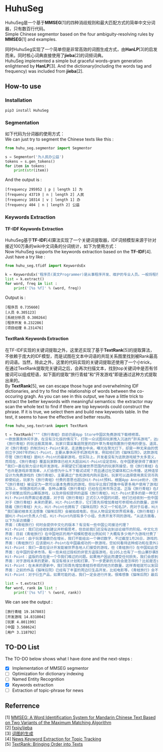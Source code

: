 # HuhuSeg

HuhuSeg是一个基于**MMSEG**[1]的四种消歧规则和最大匹配方式的简单中文分词器，只有数百行代码。    
Simple Chinese segmentor based on the four ambiguity-resolving rules by **MMSEG**[1] and examples.  

同时HuhuSeg实现了一个简单但是非常高效的词图生成方式，由**HanLP**[3]的启发而来。同时核心词典直接使用了**jieba**[2]的词频词典。    
HuhuSeg implemented a simple but graceful words-gram generation enlightened by **HanLP**[3]. And the dictionary(including the words tag and frequency) was included from **jieba**[2].  

## How-to use 
### Installation  

```
pip3 install HuhuSeg
```

### Segmentation  

如下代码为分词器的使用方式：    
We can just try to segment the Chinese texts like this :  

```python
from huhu_seg.segmentor import Segmentor

s = Segmentor('为人民办公益')
tokens = s.gen_tokens()
for item in tokens:
    print(str(item))
```

And the output is :
```
[frequency 295952 | p | length 1] 为
[frequency 43719 | n | length 2] 人民
[frequency 10314 | v | length 1] 办
[frequency 404 | n | length 2] 公益
```

### Keywords Extraction
#### TF-IDF Keywords Extraction

HuhuSeg基于**TF-IDF**[4]算法实现了一个关键词提取器，IDF词频模型来源于针对接近100万条的wiki中文词条的分词统计，如下为使用方式：    
Now HuhuSeg supports the keywords extraction based on the **TF-IDF**[4]. Just have a try like :  

```python
from huhu_seg.tfidf import KeywordsEx

k = KeywordsEx('程序员(英文Programmer)是从事程序开发、维护的专业人员。一般将程序员分为程序设计人员和程序编码人员，但两者的界限并不非常清楚，特别是在中国。软件从业人员分为初级程序员、高级程序员、系统分析员和项目经理四大类。')
list = k.extract()
for word, freq in list :
    print('[%s %f]' % (word, freq))
```

Output is :
```
[程序员 0.735660]
[人员 0.305123]
[系统分析员 0.300264]
[程序开发 0.232286]
[项目经理 0.231476]
```

#### TextRank Keywords Extraction

在TF-IDF实现的关键词提取之外，这里还实现了基于**TextRank**[5]的提取算法，不依赖于庞大的IDF模型，而是试图在文本中词语的共现关系图里找到被Rank最高的词语。当然，除此之外，这里的代码实现的关键词提取还使用了一个小trick，在通过TextRank提取完关键词之后，会再次扫描文本，找到top关键词中是否有邻接词可以组成短语，如下面的提取“旅行青蛙”和“开发游戏”即是通过这种方式提取出来的。   
By **TextRank**[5], we can escape those huge and overwhelming IDF dictionaries, and try to find the relationship of words between the co-occuring gragh. As you can see in this output, we have a little trick to extract the better keywords with meaningful semantics: the extractor may scan the whole text to find if there are top keywords could construct the phrase. If it is true, we select them and build new keywords table. In the test, it seems to have the effective and better results.  

```python
from huhu_seg.textrank import TextRank

t = TextRank("""《旅行青蛙》目前仍是App Store中国区免费游戏下载榜榜首。
一款放置类休闲手游，在没有汉化版的情况下，打败一众试图将玩家拽入沉迷的“肝系游戏”，达成了一个不大不小的奇迹。
《旅行青蛙》的玩法极其简单，玩家只需采集庭院里的四叶草为青蛙购置旅行使用的便当、道具、护身符三样物品，为旅行蛙做好出门旅行的准备就可以了。游戏里的等待多过操作，也有人把它当成当下最火的“佛系”说法里的“佛系游戏”。
对《旅行青蛙》的制方Hit-Point来说，走进舞台中央，曝光在聚光灯下，却是一种无来由的慌乱。“太意外”是他们向外界陈述感受时，最常提到的一个词语。
创立于2007年的Hit-Point，主要从事休闲手机游戏开发，例如他们的《猫咪后院》，这款游戏让玩家在庭院里摆放各种道具来吸引各式各样的猫咪。在十年中，Hit-Point共开发了约30款游戏。
尽管《旅行青蛙》是Hit-Point的最新游戏，但实际上，开发者没有为这款游戏赋予太多意义，按照Hit-Point的说法，在开发游戏时，他们仅简单设置了一个“10岁到30岁的女性”的目标客户范围。
而现在，《旅行青蛙》覆盖玩家群体已经大大超出Hit-Point设定目标，在中国更是获得了爆发性增长。Hit-Point告诉界面新闻记者，截至1月26日，《旅行青蛙》下载总量已达到1100万，目前这个数字仍在迅速增长。根据日本媒体报道，在App Store的下载总量中，中国占95%，日本仅有2%。
“我们一直在努力设计和开发游戏，并期望它们能被世界范围内的玩家所接受，但《旅行青蛙》在中国获得如此大范围的流行，还是超过了我们想象。”一位Hit-Point负责人告诉界面新闻记者，他们没有进行任何游戏推广。
“也许是游戏非常简单，人们会想为什么不下载试试呢？而且通过社交媒体和口头传播，这种连锁反应一下子吸引了很多玩家。”Hit-Point相关负责人猜测游戏成功的原因时说道。
设计为免费游戏的《旅行青蛙》，主要通过广告和游戏内购买盈利，玩家可以选择使用真实货币购买四叶草。就盈利模式而言，《旅行青蛙》极为克制，其内置广告是否观看被设定为用户选择，而游戏最大的内购金额也仅为25元人民币。
即使如此，玩家为《旅行青蛙》付费的意愿也超过Hit-Point预料。根据App Annie统计，《旅行青蛙》在中国区App Store畅销排名第21，超过《阴阳师》、《荒野行动》等手游。
“《旅行青蛙》被设定为一款可以基本免费玩的游戏，但似乎比我们想象中有更多用户使用了游戏的内购，”Hit-Point负责人告诉界面记者，“根据我们统计，在游戏的日活跃用户中，约有3%-8%选择了内购。”
实际上，伴随游戏的火爆，各种山寨版《旅行青蛙》已经在应用市场泛滥。正版《旅行青蛙》在App Store里显示的名字为《旅かえる》，制作公司为Hit-Point Co,.Ltd，在App Store里评分4.3。而此前，玩家若在App Store搜索中文“旅行青蛙”，则会出现一款收费30元，名为“旅行青蛙.”的仿制版游戏，游戏玩法类似微信小游戏“跳一跳”，但该应用开发者显示“Song Yang”。目前，该游戏已经被苹果下架。
对于频繁出现的山寨版游戏，以及非授权提供的盗版《旅行青蛙》，Hit-Point更多的是一种无奈，“盗版存在对我们来说是一个很难过的问题，当用户因为盗版受到任何损失时，我们会更加难过，对此我们认为有必要采取一些对策。不过首先，我们希望创造一个向用户传递正确信息的环境。”
Hit-Point向界面记者透露，对于将《旅行青蛙》正式引入中国的问题，他们已经收到一些中国公司的合作提议并积极考虑中，但还没有达到谈论细节的阶段。关于《旅行青蛙》的中国文化，这家公司表示可能会和《旅行青蛙》的代理合作公司一同讨论。
对于《旅行青蛙》未来的更新，Hit-Point表示，它们首先将增加青蛙可参观地点的数量，这样，青蛙将会发回更多的旅行照片。“玩家给我们的反馈非常积极，比如多语言支持和更多的旅行照片。我们会在不断更新游戏的同时一起处理玩家的请求。”
随着《旅行青蛙》大火，Hit-Point也拥有了《猫咪后院》外又一个知名IP，而对于后者，Hit-Point也进行了相当深入的IP开发，比如周边《猫咪后院食谱》以及衍生电影。
“我们最初根本无法想象《猫咪后院》会被拍成电影。但从人物设定和世界观来看，《旅行青蛙》是可以通过各种方式展现的，但谁又知道它会如何发展呢？”在《旅行青蛙》衍生品开发方面，Hit-Point表示，如有机会，一定会进行相关研究。
据Hit-Point负责人介绍，Hit-Point内部有多个小组，负责开发不同的游戏。“从这方面看，我不能确定公司的发展方向，但简单的游戏玩法确实是我们吸引广泛玩家群体的重要理念。在思考未来的游戏制作方向时，这会是我们的重要考虑点。”上述负责人表示。
以下为采访摘要：
界面：《青蛙旅行》何时会提供中文化的版本？有没有一些中国公司接洽代理？
Hit-Point：我们已经收到建议并积极思考，但目前我们还没有达到谈论细节的阶段。中文化方面，我们确实有在考虑将游戏本地化，并且我们会与代理合作公司一起讨论。
界面：目前《青蛙旅行》在中国地区的用户规模和营收比例如何？大概有多少用户为游戏付费了？
Hit-Point：由于玩家基数仍在增长，我们不能给出一个确切数字，不过截至1月26日，游戏的总下载量已经达到了1100万。在游戏内购上数字也在迅速变化，我们统计到在日活跃用户中，有3%-8%的玩家使用了内购购买了三叶草。《青蛙旅行》是一款基本上可以免费玩的游戏，但似乎有比我们想象中更多的用户进行了内购。
界面：《青蛙旅行》应该是Hit-Point在中国最成功的一款游戏，您如何看待这种成功和在意外流行？有没有想过相关原因？
Hit-Point：我们一直在设计开发能被世界各地人们接受的游戏，但《青蛙旅行》在中国如此受欢迎还是超过了我们的预想，我们没有对游戏进行任何推广。人们喜欢这款游戏可能的原因是，《青蛙旅行》设计非常简单，所以人们非常愿意尝试这款游戏。另外，基于社交媒体和人们口头传播，让它产生了传播上的连锁反应。
界面：在中国的安卓市场，有一些未经过授权的非官方盗版游戏，在iOS上也有了一些山寨抄袭旅行《青蛙旅行》的游戏，您如何看待这点，是否会考虑采取维权行动？
Hit-Point：盗版的存在是一个令我们难过的问题。如果用户因此而遭受任何损失，我们会感到更加难过。因此我们认为有必要提供一些对策，但首先，我们希望创造一个能够向用户传达正确信息的环境。
界面：对于游戏未来的更新，有没有相关计划和打算，下一步更新的方向会是怎样的？比如是否会加入更多景点，在游戏玩法上更加丰富一些？
Hit-Point：在未来的更新中，我们将首先增加青蛙将参观的地方的数量，这样青蛙就可以发回更多照片。玩家给了我们许多反馈，例如多语言支持等，我们会在不断更新的同时也一并处理这些反馈。
界面：之前的作品《猫咪后院》已经有了丰富的周边衍生品开发，比如电影等，《青蛙旅行》会不会有相关考虑？
Hit-Point：对于衍生产品，如果可能的话，我们一定会进行开发。很难想象《猫咪后院》最后拍成了电影，但是游戏的世界观和人物设定是可以以各种方式利用的，所以谁会想到未来会发生什么呢？""")

list = t.extract()
for word, rank in list :
    print('[%s %f]' % (word, rank))
```

We can see the output :
```
[旅行青蛙 19.167803]
[开发游戏 14.831004]
[玩家 4.801199]
[中国 3.508624]
[用户 3.118792]
```

  
## TO-DO List
The TO-DO below shows what I have done and the next-steps :  
- [x] Implementation of MMSEG segmentor
- [ ] Optimization for dictionary indexing
- [ ] Named Entity Recognition
- [x] Keywords extraction
- [ ] Extraction of topic-phrase for news 

## Referrence
[1] [MMSEG: A Word Identification System for Mandarin Chinese Text Based on Two Variants of the Maximum Matching Algorithm](http://technology.chtsai.org/mmseg/)  
[2] [fxsjy/jieba](https://github.com/fxsjy/jieba)  
[3] [词图的生成](http://www.hankcs.com/nlp/segment/the-word-graph-is-generated.html)   
[4] [News Keyword Extraction for Topic Tracking](http://ieeexplore.ieee.org/document/4624203/)  
[5] [TextRank: Bringing Order into Texts](https://web.eecs.umich.edu/~mihalcea/papers/mihalcea.emnlp04.pdf)  

